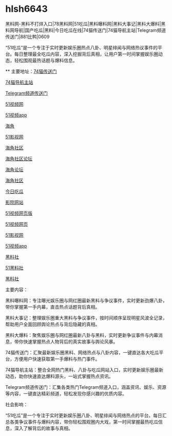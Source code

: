 # hlsh6643
黑料网-黑料不打烊入口|78黑料网|51吃瓜|黑料曝料网|黑料大事记|黑料大爆料|黑料网导航|国产吃瓜|黑料|今日吃瓜在线|74猫传送门|74猫导航主站|Telegram频道传送门|881比鸭|0609

“51吃瓜”是一个专注于实时更新娱乐圈热点八卦、明星绯闻与网络热议事件的平台。每日整理最全吃瓜内容，深入挖掘背后真相，让用户第一时间掌握娱乐圈动态，轻松围观最热话题与爆料信息。

** 主要地址：<a href="https://74mao.com/">74猫传送门</a>

<a href="https://74mao.com/">74猫导航主站</a>

<a href="https://74mao.com/">Telegram频道传送门</a>

<a href="https://hj-482.pages.dev/">51视频网</a>

<a href="https://hj-484.pages.dev/">51视频app</a>

<a href="https://hj-488.pages.dev/">海角</a>

<a href="https://hj-519.pages.dev/">51影视网</a>

<a href="https://hj-538.pages.dev/">海角社区</a>

<a href="https://hj-540.pages.dev/">海角社区论坛</a>

<a href="https://hj-554.pages.dev/">海角论坛</a>

<a href="https://hj-563.pages.dev/">海角社区</a>

<a href="https://hj-573.pages.dev/">今日吃瓜</a>

<a href="https://hj-595.pages.dev/">影院网站</a>

<a href="https://hj-597.pages.dev/">51视频网页版</a>

<a href="https://hj-605.pages.dev/">51视频网页</a>

<a href="https://hj-608.pages.dev/">51影视网</a>

<a href="https://hj-611.pages.dev/">51视频app</a>

<a href="https://hls-15.pages.dev/">黑料社</a>

<a href="https://hls-17.pages.dev/">51黑料社</a>

<a href="https://hls-19.pages.dev/">黑料社</a>

主要内容：

黑料曝料网：专注曝光娱乐圈与网红圈最新黑料与争议事件，实时更新劲爆八卦，带你掌握第一手内幕，直击热点话题背后真相。

黑料大事记：整理娱乐圈重大黑料与争议事件，按时间顺序呈现明星风波全记录，帮助用户全面回顾舆论热点与背后隐藏的真相。

黑料大爆料：聚焦娱乐圈与网红圈最新八卦与黑料，实时更新争议事件与内幕消息，带你快速掌握热点人物背后的真实故事与舆论风暴。

74猫传送门：汇聚最新娱乐圈黑料、网络热点与八卦内容，一键直达各大吃瓜平台，方便用户快速获取第一手爆料与热门事件。

74猫导航主站：整合全网热门黑料、八卦与吃瓜网站入口，实时更新娱乐圈最新动态，助你快速直达爆料源头，一站式掌握热点资讯。

Telegram频道传送门：汇集各类热门Telegram频道入口，涵盖资讯、娱乐、资源等内容，一键直达精彩频道，轻松发现你感兴趣的优质内容。

社会影响：

“51吃瓜”是一个专注于实时更新娱乐圈八卦、明星绯闻与网络热点的平台。每日汇总各类争议事件与爆料内容，带你轻松围观圈内大戏，第一时间掌握最热吃瓜信息，深入了解背后的故事与真相。
